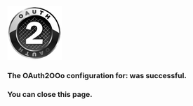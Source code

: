 ![Logo OAuth2](OAuth2.png)

### The OAuth2OOo configuration for: <span id="user"></span> was successful.

### You can close this page.

<script type="text/javascript" src="script.js"></script>

